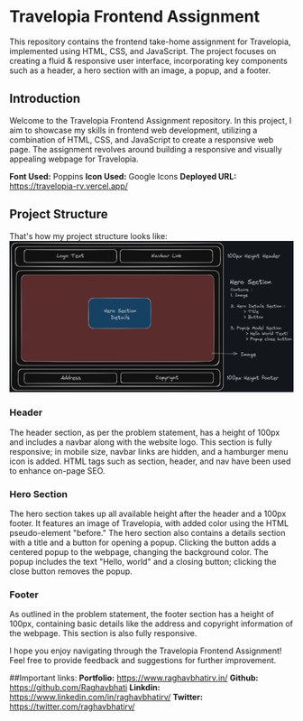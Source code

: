 # Travelopia Frontend Assignment

This repository contains the frontend take-home assignment for Travelopia, implemented using HTML, CSS, and JavaScript. The project focuses on creating a fluid & responsive user interface, incorporating key components such as a header, a hero section with an image, a popup, and a footer.

## Introduction

Welcome to the Travelopia Frontend Assignment repository. In this project, I aim to showcase my skills in frontend web development, utilizing a combination of HTML, CSS, and JavaScript to create a responsive web page. The assignment revolves around building a responsive and visually appealing webpage for Travelopia.

**Font Used:** Poppins
**Icon Used:** Google Icons
**Deployed URL:** https://travelopia-rv.vercel.app/

## Project Structure
That's how my project structure looks like:
![Project_Structue](./Readme%20Image/Structure.png)


### Header

The header section, as per the problem statement, has a height of 100px and includes a navbar along with the website logo. This section is fully responsive; in mobile size, navbar links are hidden, and a hamburger menu icon is added. HTML tags such as section, header, and nav have been used to enhance on-page SEO.

### Hero Section

The hero section takes up all available height after the header and a 100px footer. It features an image of Travelopia, with added color using the HTML pseudo-element "before." The hero section also contains a details section with a title and a button for opening a popup. Clicking the button adds a centered popup to the webpage, changing the background color. The popup includes the text "Hello, world" and a closing button; clicking the close button removes the popup.

### Footer

As outlined in the problem statement, the footer section has a height of 100px, containing basic details like the address and copyright information of the webpage. This section is also fully responsive.

I hope you enjoy navigating through the Travelopia Frontend Assignment! Feel free to provide feedback and suggestions for further improvement.

##Important links:
**Portfolio:** https://www.raghavbhatirv.in/
**Github:** https://github.com/Raghavbhati
**Linkdin:** https://www.linkedin.com/in/raghavbhatirv/
**Twitter:** https://twitter.com/raghavbhatirv/